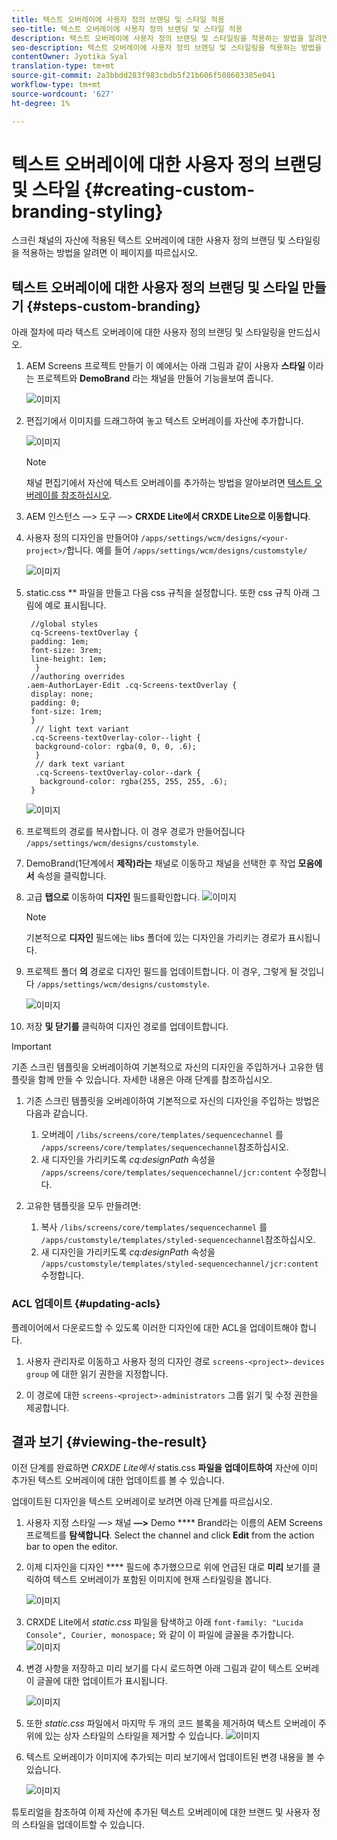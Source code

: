 ```yaml
---
title: 텍스트 오버레이에 사용자 정의 브랜딩 및 스타일 적용
seo-title: 텍스트 오버레이에 사용자 정의 브랜딩 및 스타일 적용
description: 텍스트 오버레이에 사용자 정의 브랜딩 및 스타일링을 적용하는 방법을 알려면 이 페이지를 따르십시오.
seo-description: 텍스트 오버레이에 사용자 정의 브랜딩 및 스타일링을 적용하는 방법을 알려면 이 페이지를 따르십시오.
contentOwner: Jyotika Syal
translation-type: tm+mt
source-git-commit: 2a3bbdd283f983cbdb5f21b606f508603385e041
workflow-type: tm+mt
source-wordcount: '627'
ht-degree: 1%

---
```



# 텍스트 오버레이에 대한 사용자 정의 브랜딩 및 스타일 {#creating-custom-branding-styling}

스크린 채널의 자산에 적용된 텍스트 오버레이에 대한 사용자 정의 브랜딩 및 스타일링을 적용하는 방법을 알려면 이 페이지를 따르십시오.

## 텍스트 오버레이에 대한 사용자 정의 브랜딩 및 스타일 만들기 {#steps-custom-branding}

아래 절차에 따라 텍스트 오버레이에 대한 사용자 정의 브랜딩 및 스타일링을 만드십시오.

1. AEM Screens 프로젝트 만들기 이 예에서는 아래 그림과 같이 사용자 **스타일** 이라는 프로젝트와 **DemoBrand** 라는 채널을 만들어 기능을보여 줍니다.

   ![이미지](/help/user-guide/assets/custom-brand/custom-brand1.png)

1. 편집기에서 이미지를 드래그하여 놓고 텍스트 오버레이를 자산에 추가합니다.

   ![이미지](/help/user-guide/assets/custom-brand/custom-brand2.png)

   >[!NOTE]
   >채널 편집기에서 자산에 텍스트 오버레이를 추가하는 방법을 알아보려면 [텍스트 오버레이를 참조하십시오](/help/user-guide/text-overlay.md).

1. AEM 인스턴스 —> 도구 —> **CRXDE Lite에서 CRXDE Lite으로 이동합니다**.

1. 사용자 정의 디자인을 만들어야 `/apps/settings/wcm/designs/<your-project>/`합니다. 예를 들어 `/apps/settings/wcm/designs/customstyle/`

   ![이미지](/help/user-guide/assets/custom-brand/custom-brand3.png)

1. static.css ** 파일을 만들고 다음 css 규칙을 설정합니다. 또한 css 규칙 아래 그림에 예로 표시됩니다.

   ```shell
    //global styles
    cq-Screens-textOverlay {
    padding: 1em;
    font-size: 3rem;
    line-height: 1em;
     }
    //authoring overrides
   .aem-AuthorLayer-Edit .cq-Screens-textOverlay {
    display: none;
    padding: 0;
    font-size: 1rem;
    }
     // light text variant
    .cq-Screens-textOverlay-color--light {
     background-color: rgba(0, 0, 0, .6);
     }
     // dark text variant
     .cq-Screens-textOverlay-color--dark {
      background-color: rgba(255, 255, 255, .6);
    }
   ```

   ![이미지](/help/user-guide/assets/custom-brand/custom-brand4.png)

1. 프로젝트의 경로를 복사합니다. 이 경우 경로가 만들어집니다 `/apps/settings/wcm/designs/customstyle`.

1. DemoBrand(1단계에서 **제작)라는** 채널로 이동하고 채널을 선택한 후 작업 **모음에서** 속성을 클릭합니다.

1. 고급 **탭으로** 이동하여 **디자인** 필드를확인합니다.
   ![이미지](/help/user-guide/assets/custom-brand/custom-brand5.png)

   >[!NOTE]
   >기본적으로 **디자인** 필드에는 libs 폴더에 있는 디자인을 가리키는 경로가 표시됩니다.

1. 프로젝트 폴더 **의** 경로로 디자인 필드를 업데이트합니다. 이 경우, 그렇게 될 것입니다 `/apps/settings/wcm/designs/customstyle`.

   ![이미지](/help/user-guide/assets/custom-brand/custom-brand6.png)

1. 저장 **및 닫기를** 클릭하여 디자인 경로를 업데이트합니다.

>[!IMPORTANT]
>
>기존 스크린 템플릿을 오버레이하여 기본적으로 자신의 디자인을 주입하거나 고유한 템플릿을 함께 만들 수 있습니다. 자세한 내용은 아래 단계를 참조하십시오.

1. 기존 스크린 템플릿을 오버레이하여 기본적으로 자신의 디자인을 주입하는 방법은 다음과 같습니다.

   1. 오버레이 `/libs/screens/core/templates/sequencechannel` 를 `/apps/screens/core/templates/sequencechannel`참조하십시오.
   1. 새 디자인을 가리키도록 *cq:designPath* 속성을 `/apps/screens/core/templates/sequencechannel/jcr:content` 수정합니다.

1. 고유한 템플릿을 모두 만들려면:
   1. 복사 `/libs/screens/core/templates/sequencechannel` 를 `/apps/customstyle/templates/styled-sequencechannel`참조하십시오.
   1. 새 디자인을 가리키도록 *cq:designPath* 속성을 `/apps/customstyle/templates/styled-sequencechannel/jcr:content` 수정합니다.


### ACL 업데이트 {#updating-acls}

플레이어에서 다운로드할 수 있도록 이러한 디자인에 대한 ACL을 업데이트해야 합니다.

1. 사용자 관리자로 이동하고 사용자 정의 디자인 경로 `screens-<project>-devices group` 에 대한 읽기 권한을 지정합니다.

1. 이 경로에 대한 `screens-<project>-administrators` 그룹 읽기 및 수정 권한을 제공합니다.

## 결과 보기 {#viewing-the-result}

이전 단계를 완료하면 *CRXDE Lite에서* statis.css **파일을 업데이트하여** 자산에 이미 추가된 텍스트 오버레이에 대한 업데이트를 볼 수 있습니다.

업데이트된 디자인을 텍스트 오버레이로 보려면 아래 단계를 따르십시오.

1. 사용자 지정 스타일 —> 채널 **—>** Demo **** Brand라는 이름의 AEM Screens 프로젝트를 **탐색합니다**. Select the channel and click **Edit** from the action bar to open the editor.

1. 이제 디자인을 디자인 **** 필드에 추가했으므로 위에 언급된 대로 **미리** 보기를 클릭하여 텍스트 오버레이가 포함된 이미지에 현재 스타일링을 봅니다.

   ![이미지](/help/user-guide/assets/custom-brand/custom-brand7.png)

1. CRXDE Lite에서 *static.css* 파일을 탐색하고 아래 `font-family: "Lucida Console", Courier, monospace;` 와 같이 이 파일에 글꼴을 추가합니다.
   ![이미지](/help/user-guide/assets/custom-brand/custom-brand8.png)

1. 변경 사항을 저장하고 미리 보기를 다시 로드하면 아래 그림과 같이 텍스트 오버레이 글꼴에 대한 업데이트가 표시됩니다.

   ![이미지](/help/user-guide/assets/custom-brand/custom-brand9.png)

1. 또한 *static.css* 파일에서 마지막 두 개의 코드 블록을 제거하여 텍스트 오버레이 주위에 있는 상자 스타일의 스타일을 제거할 수 있습니다.
   ![이미지](/help/user-guide/assets/custom-brand/custom-brand10.png)

1. 텍스트 오버레이가 이미지에 추가되는 미리 보기에서 업데이트된 변경 내용을 볼 수 있습니다.

   ![이미지](/help/user-guide/assets/custom-brand/custom-brand11.png)

튜토리얼을 참조하여 이제 자산에 추가된 텍스트 오버레이에 대한 브랜드 및 사용자 정의 스타일을 업데이트할 수 있습니다.









